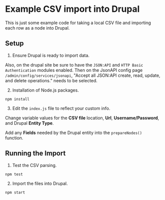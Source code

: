 # Example CSV import into Drupal

This is just some example code for taking a local CSV file and importing each row as a node into Drupal.

## Setup

1. Ensure Drupal is ready to import data.

Also, on the drupal site be sure to have the `JSON:API` and `HTTP Basic Authentication` modules enabled.
Then on the JsonAPI config page `/admin/config/services/jsonapi`, "Accept all JSON:API create, read, update, and delete operations." needs to be selected.

2. Installation of Node.js packages.
```
npm install
```

3. Edit the `index.js` file to reflect your custom info.

Change variable values for the __CSV file__ location, __Url__, __Username/Password__, and Drupal __Entity Type__.

Add any __Fields__ needed by the Drupal entity into the `prepareNodes()` function.

## Running the Import

1. Test the CSV parsing.
```
npm test
```

2. Import the files into Drupal.
```
npm start
```
